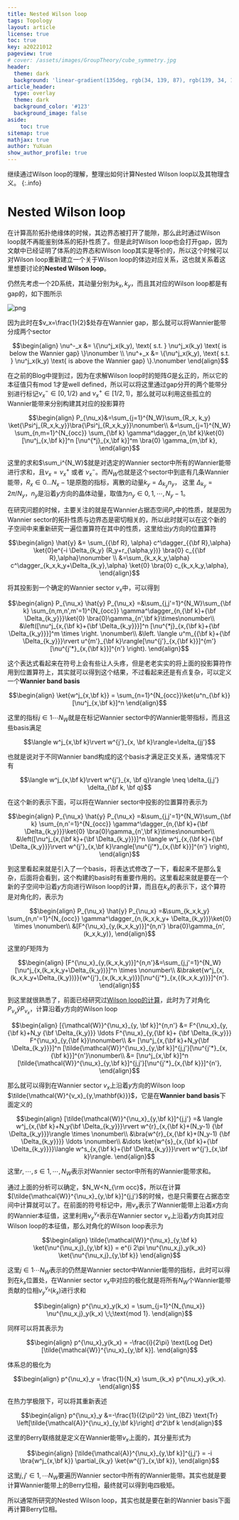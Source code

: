 ```yaml
---
title: Nested Wilson loop
tags: Topology 
layout: article
license: true
toc: true
key: a20221012
pageview: true
# cover: /assets/images/GroupTheory/cube_symmetry.jpg
header:
  theme: dark
  background: 'linear-gradient(135deg, rgb(34, 139, 87), rgb(139, 34, 139))'
article_header:
  type: overlay
  theme: dark
  background_color: '#123'
  background_image: false
aside:
    toc: true
sitemap: true
mathjax: true
author: YuXuan
show_author_profile: true
---
```

继续通过Wilson loop的理解，整理出如何计算Nested Wilson loop以及其物理含义。
{:.info}
<!--more-->

# Nested Wilson loop

在计算高阶拓扑绝缘体的时候，其边界态被打开了能隙，那么此时通过Wilson loop就不再能鉴别体系的拓扑性质了。但是此时Wilson loop也会打开gap，因为文献中已经证明了体系的边界态和Wilson loop其实是等价的，所以这个时候可以对Wilson loop重新建立一个关于Wilson loop的体边对应关系，这也就关系着这里想要讨论的**Nested Wilson loop**。

仍然先考虑一个2D系统，其动量分别为$k_x,k_y$，而且其对应的Wilson loop都是有gap的，如下图所示

![png](/assets/images/introduc/nested-1.png)

因为此时在$v_x=\frac{1}{2}$处存在Wannier gap，那么就可以将Wannier能带分成两个sector

$$\begin{align}
\nu^-_x &= \{\nu^j_x(k_y), \text{ s.t. } \nu^j_x(k_y) \text{ is below the Wannier gap} \}\nonumber \\
\nu^+_x &= \{\nu^j_x(k_y), \text{ s.t. } \nu^j_x(k_y) \text{ is above the Wannier gap} \}.\nonumber
\end{align}$$

在之前的Blog中提到过，因为在求解Wilson loop时的矩阵$G$是幺正的，所以它的本征值只有mod 1才是well defined，所以可以将这里通过gap分开的两个能带分别进行标记$\nu^-_x \in [0,1/2)$ and  $\nu^+_x \in [1/2,1)$，那么就可以利用这些孤立的Wannier能带来分别构建其对应的投影算符

$$\begin{align}
P_{\nu_x}&=\sum_{j=1}^{N_W}\sum_{R_x, k_y} \ket{\Psi^j_{R_x,k_y}}\bra{\Psi^j_{R_x,k_y}}\nonumber\\
&=\sum_{j=1}^{N_W} \sum_{n,m=1}^{N_{occ}} \sum_{\bf k} \gamma^\dagger_{n,\bf k}\ket{0}[\nu^j_{x,\bf k}]^n [\nu^{*j}_{x,\bf k}]^m \bra{0} \gamma_{m,\bf k},
\end{align}$$

这里的求和$\sum_i^{N_W}$就是对选定的Wannier sector中所有的Wannier能带进行求和，且$\nu_x = \nu^+_x$ 或者 $\nu^-_x$。而$N_W$也就是这个sector中到底有几条Wannier能带，$R_x \in 0 \ldots N_x-1$是原胞的指标，离散的动量$k_y=\Delta_{k_y} n_y$， 这里 $\Delta_{k_y}=2\pi / N_y$，$n_y$是沿着$y$方向的晶体动量，取值为$n_y\in 0,1,\cdots, N_y-1$。

在研究问题的时候，主要关注的就是在Wannier占据态空间$P_v$中的性质，就是因为Wannier sector的拓扑性质与边界态是密切相关的，所以此时就可以在这个新的子空间中来重新研究一遍位置算符在其中的性质，这里给出$y$方向的位置算符

$$\begin{align}
\hat{y} &= \sum_{{\bf R}, \alpha} c^\dagger_{{\bf R},\alpha} \ket{0}e^{-i \Delta_{k_y} (R_y+r_{\alpha,y})} \bra{0} c_{{\bf R},\alpha}\nonumber \\
&=\sum_{k_x,k_y,\alpha} c^\dagger_{k_x,k_y+\Delta_{k_y},\alpha} \ket{0} \bra{0} c_{k_x,k_y,\alpha},
\end{align}$$

将其投影到一个确定的Wannier sector $v_x$中，可以得到

$$\begin{align}
P_{\nu_x} \hat{y} P_{\nu_x} =&\sum_{j,j'=1}^{N_W}\sum_{\bf k} \sum_{n,m,n',m'=1}^{N_{occ}} \gamma^\dagger_{n,{\bf k}+{\bf \Delta_{k_y}}}\ket{0}  \bra{0}\gamma_{n',\bf k}\times\nonumber\\
&\left([\nu^j_{x,{\bf k}+{\bf \Delta_{k_y}}}]^n [\nu^{*j}_{x,{\bf k}+{\bf \Delta_{k_y}}}]^m \times \right. \nonumber\\
&\left. \langle u^m_{{\bf k}+{\bf \Delta_{k_y}}}\rvert u^{m'}_{\bf k}\rangle[\nu^{j'}_{x,{\bf k}}]^{m'}[\nu^{j'*}_{x,{\bf k}}]^{n'} \right).
\end{align}$$

这个表达式看起来在符号上会有些让人头疼，但是老老实实的将上面的投影算符作用到位置算符上，其实就可以得到这个结果，不过看起来还是有点复杂，可以定义一个**Wannier band basis**

$$\begin{align}
\ket{w^j_{x,\bf k}} = \sum_{n=1}^{N_{occ}}\ket{u^n_{\bf k}} [\nu^j_{x,\bf k}]^n
\end{align}$$

这里的指标$j\in 1\cdots N_W$就是在标记Wannier sector中的Wannier能带指标，而且这些basis满足

$$\langle w^j_{x,\bf k}\rvert w^{j'}_{x, \bf k}\rangle=\delta_{jj'}$$

也就是说对于不同Wannier band构成的这个basis才满足正交关系，通常情况下有

$$\langle w^j_{x,\bf k}\rvert w^{j'}_{x, \bf q}\rangle \neq \delta_{j,j'} \delta_{\bf k, \bf q}$$

在这个新的表示下面，可以将在Wannier sector中投影的位置算符表示为

$$\begin{align}
P_{\nu_x} \hat{y} P_{\nu_x} =&\sum_{j,j'=1}^{N_W}\sum_{\bf k} \sum_{n,n'=1}^{N_{occ}} \gamma^\dagger_{n,{\bf k}+{\bf \Delta_{k_y}}}\ket{0}  \bra{0}\gamma_{n',\bf k}\times\nonumber\\
&\left([\nu^j_{x,{\bf k}+{\bf \Delta_{k_y}}}]^n \langle w^j_{x,{\bf k}+{\bf \Delta_{k_y}}}\rvert w^{j'}_{x,\bf k}\rangle[\nu^{j'*}_{x,{\bf k}}]^{n'} \right),
\end{align}$$

到这里看起来就是引入了一个basis，将表达式修改了一下，看起来不是那么复杂，后面将会看到，这个构建的basis时有重要作用的。这里看起来就是要在一个新的子空间中沿着$y$方向进行Wilson loop的计算，而且在$k_x$的表示下，这个算符是对角化的，表示为

$$\begin{align}
P_{\nu_x} \hat{y} P_{\nu_x} =&\sum_{k_x,k_y} \sum_{n,n'=1}^{N_{occ}} \gamma^\dagger_{n,(k_x,k_y+ \Delta_{k_y})}\ket{0} \times \nonumber\\
&[F^{\nu_x}_{y,(k_x,k_y)}]^{n,n'} \bra{0}\gamma_{n',(k_x,k_y)},
\end{align}$$

这里的$F$矩阵为

$$\begin{align}
 [F^{\nu_x}_{y,(k_x,k_y)}]^{n,n'}&=\sum_{j,j'=1}^{N_W}[\nu^j_{x,(k_x,k_y+\Delta_{k_y})}]^n \times \nonumber\\
&\braket{w^j_{x,(k_x,k_y+\Delta_{k_y})}}{w^{j'}_{x,(k_x,k_y)}}[\nu^{j'*}_{x,{(k_x,k_y)}}]^{n'}.
\end{align}$$

到这里就很熟悉了，前面已经研究过[Wilson loop的计算](https://yxli8023.github.io/2022/10/10/Wilsonloop-restudy.html)，此时为了对角化$P_{\nu_x} \hat{y} P_{\nu_x}$，计算沿着$y$方向的Wilson loop

$$\begin{align}
[{\mathcal{W}}^{\nu_x}_{y, \bf k}]^{n,n'} &= F^{\nu_x}_{y,{\bf k}+N_y {\bf \Delta_{k_y}}} \ldots F^{\nu_x}_{y,{\bf k}+ {\bf \Delta_{k_y}}} F^{\nu_x}_{y,{\bf k}}\nonumber\\
&= [\nu^j_{x,{\bf k}+N_y{\bf \Delta_{k_y}}}]^n [\tilde{\mathcal{W}}^{\nu_x}_{y,\bf k}]^{j,j'}[\nu^{j'*}_{x,{\bf k}}]^{n'}\nonumber\\
&= [\nu^j_{x,\bf k}]^n [\tilde{\mathcal{W}}^{\nu_x}_{y,\bf k}]^{j,j'}[\nu^{j'*}_{x,{\bf k}}]^{n'},
\end{align}$$

那么就可以得到在Wannier sector $v_x$上沿着$y$方向的Wilson loop $\tilde{\mathcal{W}^{v_x}_{y,\mathbf{k}}}$，它是在**Wannier band basis**下面定义的

$$\begin{align}
[\tilde{\mathcal{W}}^{\nu_x}_{y,\bf k}]^{j,j'} =& \langle w^j_{x,{\bf k}+N_y{\bf \Delta_{k_y}}}\rvert w^{r}_{x,{\bf k}+(N_y-1) {\bf \Delta_{k_y}}}\rangle \times \nonumber\\
&\bra{w^{r}_{x,{\bf k}+(N_y-1) {\bf \Delta_{k_y}}}} \ldots \nonumber\\
&\dots \ket{w^{s}_{x,{\bf k}+{\bf \Delta_{k_y}}}}\langle w^s_{x,{\bf k}+{\bf \Delta_{k_y}}}\rvert w^{j'}_{x,\bf k}\rangle.
\end{align}$$

这里$r,\cdots,s\in 1,\cdots,N_W$表示对Wannier sector中所有的Wannier能带求和。

通过上面的分析可以确定，$N_W<N_{\rm occ}$，所以在计算$[\tilde{\mathcal{W}}^{\nu_x}_{y,\bf k}]^{j,j'}$的时候，也是只需要在占据态空间中计算就可以了。在前面的符号标记中，用$v_x$表示了Wannier能带上沿着$x$方向的Wannier本征值，这里利用$v_y^{v_x}$表示在Wannier sector $v_x$上沿着$y$方向其对应Wilson loop的本征值，那么对角化的Wilson loop表示为

$$\begin{align}
\tilde{\mathcal{W}}^{\nu_x}_{y,\bf k}  \ket{\nu^{\nu_x,j}_{y,\bf k}} = e^{i 2\pi \nu^{\nu_x,j}_y(k_x)} \ket{\nu^{\nu_x,j}_{y,\bf k}}
\end{align}$$

这里$j\in 1\cdots N_W$表示的仍然是Wannier sector中Wannier能带的指标，此时可以得到在$k_x$位置处，在Wannier sector $v_x$中对应的极化就是将所有$N_W$个Wannier能带贡献的位相$v_y^{v_x}(k_x)$进行求和

$$\begin{align}
p^{\nu_x}_y(k_x) = \sum_{j=1}^{N_{\nu_x}} \nu^{\nu_x,j}_y(k_x) \;\;\text{mod 1}.
\end{align}$$

 同样可以将其表示为

 $$\begin{align}
p^{\nu_x}_y(k_x) = -\frac{i}{2\pi} \text{Log Det}[\tilde{\mathcal{W}}^{\nu_x}_{y,\bf k}].
\end{align}$$

体系总的极化为

$$\begin{align}
p^{\nu_x}_y = \frac{1}{N_x} \sum_{k_x} p^{\nu_x}_y(k_x).
\end{align}$$

在热力学极限下，可以将其重新表述

$$\begin{align}
p^{\nu_x}_y &=-\frac{1}{(2\pi)^2} \int_{BZ} \text{Tr} \left[\tilde{\mathcal{A}}^{\nu_x}_{y,\bf k}\right] d^2\bf k
\end{align}$$

这里的Berry联络就是定义在Wannier能带$v_x$上面的，其分量形式为

$$\begin{align}
[\tilde{\mathcal{A}}^{\nu_x}_{y,\bf k}]^{j,j'} = -i \bra{w^j_{x,\bf k}} \partial_{k_y} \ket{w^{j'}_{x,\bf k}},
\end{align}$$

这里$j,j'\in 1,\cdots N_W$要遍历Wannier sector中所有的Wannier能带。其实也就是要计算Wannier能带上的Berry位相，最终就可以得到电四极矩。

所以通常所研究的Nested Wilson loop，其实也就是要在新的Wannier basis下面再计算Berry位相。
